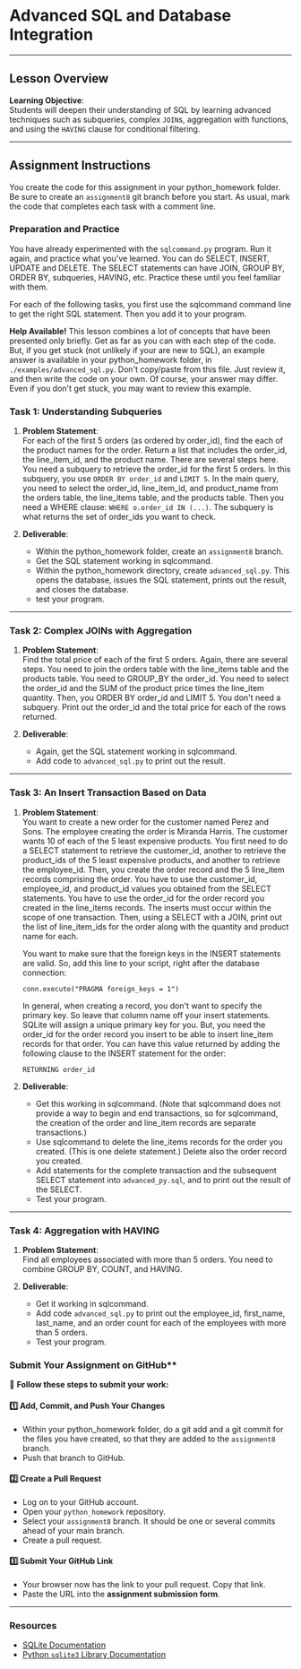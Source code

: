 
# **Advanced SQL and Database Integration**

---

## **Lesson Overview**

**Learning Objective**:  
Students will deepen their understanding of SQL by learning advanced techniques such as subqueries, complex `JOIN`s, aggregation with functions, and using the `HAVING` clause for conditional filtering.

---

## **Assignment Instructions**

You create the code for this assignment in your python_homework folder.  Be sure to create an `assignment8` git branch before you start.  As usual, mark the code that completes each task with a comment line.

### **Preparation and Practice**

You have already experimented with the `sqlcommand.py` program.  Run it again, and practice what you've learned.  You can do SELECT, INSERT, UPDATE and DELETE.  The SELECT statements can have JOIN, GROUP BY, ORDER BY, subqueries, HAVING, etc.  Practice these until you feel familiar with them.

For each of the following tasks, you first use the sqlcommand command line to get the right SQL statement.  Then you add it to your program.

**Help Available!** This lesson combines a lot of concepts that have been presented only briefly. Get as far as you can with each step of the code.  But, if you get stuck (not unlikely if your are new to SQL), an example answer is available in your python_homework folder, in `./examples/advanced_sql.py`.  Don't copy/paste from this file.  Just review it, and then write the code on your own.  Of course, your answer may differ.  Even if you don't get stuck, you may want to review this example.

### **Task 1: Understanding Subqueries**

1. **Problem Statement**:  
   For each of the first 5 orders (as ordered by order_id), find the each of the product names for the order.  Return a list that includes the order_id, the line_item_id, and the product name.  There are several steps here.  You need a subquery to retrieve the order_id for the first 5 orders.  In this subquery, you use `ORDER BY order_id` and `LIMIT 5`.  In the main query, you need to select the order_id, line_item_id, and product_name from the orders table, the line_items table, and the products table.  Then you need a WHERE clause: `WHERE o.order_id IN (...)`.  The subquery is what returns the set of order_ids you want to check.

2. **Deliverable**: 
   - Within the python_homework folder, create an `assignment8` branch.
   - Get the SQL statement working in sqlcommand.
   - Within the python_homework directory, create `advanced_sql.py`. This opens the database, issues the SQL statement, prints out the result, and closes the database.
   - test your program.

---

### **Task 2: Complex JOINs with Aggregation**

1. **Problem Statement**:  
   Find the total price of each of the first 5 orders.  Again, there are several steps.  You need to join the orders table with the line_items table and the products table.  You need to GROUP_BY the order_id.  You need to select the order_id and the SUM of the product price times the line_item quantity.  Then, you ORDER BY order_id and LIMIT 5.  You don't need a subquery. Print out the order_id and the total price for each of the rows returned.

2. **Deliverable**:  
   - Again, get the SQL statement working in sqlcommand.
   - Add code to `advanced_sql.py` to print out the result.

---

### **Task 3: An Insert Transaction Based on Data**

1. **Problem Statement**:  
   You want to create a new order for the customer named Perez and Sons.  The employee creating the order is Miranda Harris.  The customer wants 10 of each of the 5 least expensive products.  You first need to do a SELECT statement to retrieve the customer_id, another to retrieve the product_ids of the 5 least expensive products, and another to retrieve the employee_id.  Then, you create the order record and the 5 line_item records comprising the order.  You have to use the customer_id, employee_id, and product_id values you obtained from the SELECT statements. You have to use the order_id for the order record you created in the line_items records. The inserts must occur within the scope of one transaction. Then, using a SELECT with a JOIN, print out the list of line_item_ids for the order along with the quantity and product name for each.

   You want to make sure that the foreign keys in the INSERT statements are valid.  So, add this line to your script, right after the database connection:
   ```
   conn.execute("PRAGMA foreign_keys = 1")
   ```

   In general, when creating a record, you don't want to specify the primary key.  So leave that column name off your insert statements.  SQLite will assign a unique primary key for you.  But, you need the order_id for the order record you insert to be able to insert line_item records for that order.  You can have this value returned by adding the following clause to the INSERT statement for the order:
   ```
   RETURNING order_id
   ```

2. **Deliverable**:   
   - Get this working in sqlcommand.  (Note that sqlcommand does not provide a way to begin and end transactions, so for sqlcommand, the creation of the order and line_item records are separate transactions.)
   - Use sqlcommand to delete the line_items records for the order you created.  (This is one delete statement.)  Delete also the order record you created.
   - Add statements for the complete transaction and the subsequent SELECT statement into `advanced_py.sql`, and to print out the result of the SELECT.
   - Test your program.

---

### **Task 4: Aggregation with HAVING**

1. **Problem Statement**:  
   Find all employees associated with more than 5 orders.  You need to combine GROUP BY, COUNT, and HAVING.

2. **Deliverable**:  
   - Get it working in sqlcommand.
   - Add code `advanced_sql.py` to print out the employee_id, first_name, last_name, and an order count for each of the employees with more than 5 orders.
   - Test your program.

### Submit Your Assignment on GitHub**  

📌 **Follow these steps to submit your work:**  

#### **1️⃣ Add, Commit, and Push Your Changes**  
- Within your python_homework folder, do a git add and a git commit for the files you have created, so that they are added to the `assignment8` branch.
- Push that branch to GitHub. 

#### **2️⃣ Create a Pull Request**  
- Log on to your GitHub account.
- Open your `python_homework` repository.
- Select your `assignment8` branch.  It should be one or several commits ahead of your main branch.
- Create a pull request.

#### **3️⃣ Submit Your GitHub Link**  
- Your browser now has the link to your pull request.  Copy that link. 
- Paste the URL into the **assignment submission form**. 

---

### **Resources**
- [SQLite Documentation](https://www.sqlite.org/docs.html)
- [Python `sqlite3` Library Documentation](https://docs.python.org/3/library/sqlite3.html)
```
